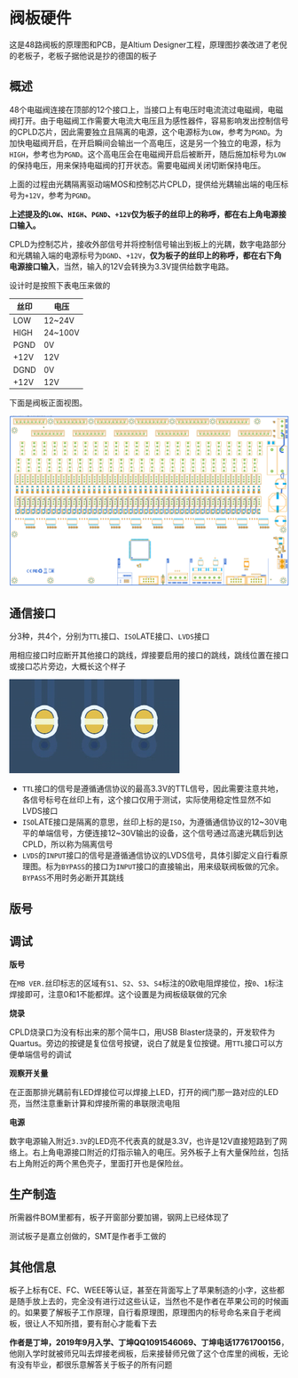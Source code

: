 # 阀板硬件

这是48路阀板的原理图和PCB，是Altium Designer工程，原理图抄袭改进了老倪的老板子，老板子据他说是抄的德国的板子

## 概述

48个电磁阀连接在顶部的12个接口上，当接口上有电压时电流流过电磁阀，电磁阀打开。由于电磁阀工作需要大电流大电压且为感性器件，容易影响发出控制信号的CPLD芯片，因此需要独立且隔离的电源，这个电源标为`LOW`，参考为`PGND`。为加快电磁阀开启，在开启瞬间会输出一个高电压，这是另一个独立的电源，标为`HIGH`，参考也为`PGND`。这个高电压会在电磁阀开启后被断开，随后施加标号为`LOW`的保持电压，用来保持电磁阀的打开状态。需要电磁阀关闭切断保持电压。

上面的过程由光耦隔离驱动端MOS和控制芯片CPLD，提供给光耦输出端的电压标号为`+12V`，参考为`PGND`。

**上述提及的`LOW`、`HIGH`、`PGND`、`+12V`仅为板子的丝印上的称呼，都在右上角电源接口输入。**

CPLD为控制芯片，接收外部信号并将控制信号输出到板上的光耦，数字电路部分和光耦输入端的电源标号为`DGND`、`+12V`，**仅为板子的丝印上的称呼，都在右下角电源接口输入**，当然，输入的12V会转换为3.3V提供给数字电路。

设计时是按照下表电压来做的

| 丝印 | 电压    |
| ---- | ------- |
| LOW  | 12~24V  |
| HIGH | 24~100V |
| PGND | 0V      |
| +12V | 12V     |
| DGND | 0V      |
| +12V | 12V     |

下面是阀板正面视图。

![image-20211121221859923](README.assets/image-20211121221859923.png)

## 通信接口

分3种，共4个，分别为`TTL`接口、`ISO`LATE接口、`LVDS`接口

用相应接口时应断开其他接口的跳线，焊接要启用的接口的跳线，跳线位置在接口或接口芯片旁边，大概长这个样子

![image-20211121225906720](README.assets/image-20211121225906720.png)

- `TTL`接口的信号是遵循通信协议的最高3.3V的TTL信号，因此需要注意共地，各信号标号在丝印上有，这个接口仅用于测试，实际使用稳定性显然不如LVDS接口
- `ISO`LATE接口是隔离的意思，丝印上标的是`ISO`，为遵循通信协议的12~30V电平的单端信号，方便连接12~30V输出的设备，这个信号通过高速光耦后到达CPLD，所以称为隔离信号
- `LVDS`的`INPUT`接口的信号是遵循通信协议的LVDS信号，具体引脚定义自行看原理图。标为`BYPASS`的接口为`INPUT`接口的直接输出，用来级联阀板做的冗余。`BYPASS`不用时务必断开其跳线

## 版号



## 调试

**版号**

在`MB VER.`丝印标志的区域有`S1`、`S2`、`S3`、`S4`标注的0欧电阻焊接位，按`0`、`1`标注焊接即可，注意0和1不能都焊。这个设置是为阀板级联做的冗余

**烧录**

CPLD烧录口为没有标出来的那个简牛口，用USB Blaster烧录的，开发软件为Quartus。旁边的按键是复位信号按键，说白了就是复位按键。用`TTL`接口可以方便单端信号的调试

**观察开关量**

在正面那排光耦前有LED焊接位可以焊接上LED，打开的阀门那一路对应的LED亮，当然注意重新计算和焊接所需的串联限流电阻

**电源**

数字电源输入附近`3.3V`的LED亮不代表真的就是3.3V，也许是12V直接短路到了网络上。右上角电源接口附近的灯指示输入的电压。另外板子上有大量保险丝，包括右上角附近的两个黑色壳子，里面打开也是保险丝。

## 生产制造

所需器件BOM里都有，板子开窗部分要加锡，钢网上已经体现了

测试板子是嘉立创做的，SMT是作者手工做的

## 其他信息

板子上标有CE、FC、WEEE等认证，甚至在背面写上了苹果制造的小字，这些都是随手放上去的，完全没有进行过这些认证，当然也不是作者在苹果公司的时候画的。如果要了解板子工作原理，自行看原理图，原理图内的标号命名来自于老阀板，很让人不知所措，要有耐心才能看下去

**作者是丁坤，2019年9月入学、丁坤QQ1091546069、丁坤电话17761700156**，他刚入学时就被师兄叫去焊接老阀板，后来接替师兄做了这个仓库里的阀板，无论有没有毕业，都很乐意解答关于板子的所有问题


